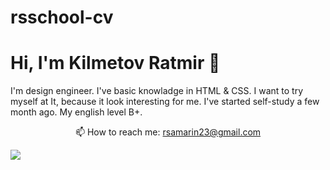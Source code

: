 # rsschool-cv
# Hi, I'm Kilmetov Ratmir 👋
I'm design engineer. I've basic knowladge in HTML & CSS. I want to try myself at It, because it look interesting for me. I've started self-study a few month ago. My english level B+.
<p align='center'>
   📫 How to reach me: <a href='mailto:rsamarin23@gmail.com'>rsamarin23@gmail.com</a>
</p>

<img src="https://github.com/popsa9402/rsschool-cv/blob/gh-pages/Ratmir.jpg"/>
